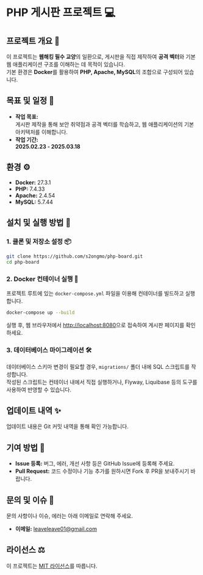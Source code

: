 # PHP 게시판 프로젝트 :computer:

## 프로젝트 개요 :page_facing_up:
이 프로젝트는 **웹해킹 필수 교양**의 일환으로, 게시판을 직접 제작하여 **공격 벡터**와 기본 웹 애플리케이션 구조를 이해하는 데 목적이 있습니다.  
기본 환경은 **Docker**를 활용하여 **PHP, Apache, MySQL**의 조합으로 구성되어 있습니다.

## 목표 및 일정 :dart:
- **작업 목표:**  
  게시판 제작을 통해 보안 취약점과 공격 벡터를 학습하고, 웹 애플리케이션의 기본 아키텍처를 이해합니다.
- **작업 기간:**  
  **2025.02.23 - 2025.03.18**

## 환경 :gear:
- **Docker:** 27.3.1 
- **PHP:** 7.4.33
- **Apache:** 2.4.54
- **MySQL:** 5.7.44
## 설치 및 실행 방법 :rocket:

### 1. 클론 및 저장소 설정 :package:
```bash
git clone https://github.com/s2ongmo/php-board.git
cd php-board
```

### 2. Docker 컨테이너 실행 :whale:
프로젝트 루트에 있는 `docker-compose.yml` 파일을 이용해 컨테이너를 빌드하고 실행합니다.
```bash
docker-compose up --build
```
실행 후, 웹 브라우저에서 [http://localhost:8080](http://localhost:8080)으로 접속하여 게시판 페이지를 확인하세요.

### 3. 데이터베이스 마이그레이션 :hammer_and_wrench:
데이터베이스 스키마 변경이 필요할 경우, `migrations/` 폴더 내에 SQL 스크립트를 작성합니다.  
작성된 스크립트는 컨테이너 내에서 직접 실행하거나, Flyway, Liquibase 등의 도구를 사용하여 반영할 수 있습니다.

## 업데이트 내역 :sparkles:
업데이트 내용은 Git 커밋 내역을 통해 확인 가능합니다.

## 기여 방법 :handshake:
- **Issue 등록:** 버그, 에러, 개선 사항 등은 GitHub Issue에 등록해 주세요.
- **Pull Request:** 코드 수정이나 기능 추가를 원하시면 Fork 후 PR을 보내주시기 바랍니다.

## 문의 및 이슈 :email:
문의 사항이나 이슈, 에러는 아래 이메일로 연락해 주세요.
- **이메일:** leaveleave01@gmail.com

## 라이선스 :balance_scale:
이 프로젝트는 [MIT 라이선스](LICENSE)를 따릅니다.
